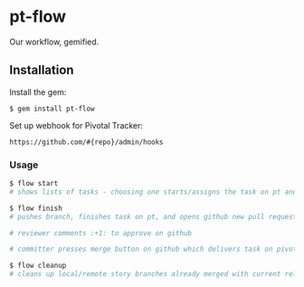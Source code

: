 # pt-flow

Our workflow, gemified.

## Installation

Install the gem:

    $ gem install pt-flow

Set up webhook for Pivotal Tracker:

    https://github.com/#{repo}/admin/hooks

### Usage

```bash
$ flow start
# shows lists of tasks - choosing one starts/assigns the task on pt and checks out a new branch.

$ flow finish
# pushes branch, finishes task on pt, and opens github new pull request page.

# reviewer comments :+1: to approve on github

# committer presses merge button on github which delivers task on pivotal tracker

$ flow cleanup
# cleans up local/remote story branches already merged with current release branch
```
